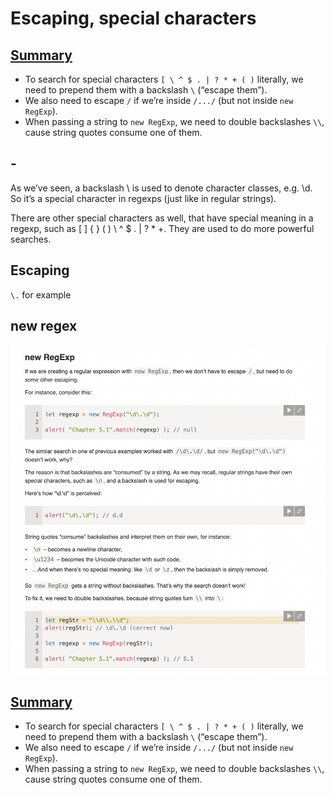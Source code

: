 # Escaping, special characters

## [Summary](https://javascript.info/regexp-escaping#summary)

- To search for special characters `[ \ ^ $ . | ? * + ( )` literally, we need to prepend them with a backslash `\` (“escape them”).
- We also need to escape `/` if we’re inside `/.../` (but not inside `new RegExp`).
- When passing a string to `new RegExp`, we need to double backslashes `\\`, cause string quotes consume one of them.

## -

As we’ve seen, a backslash \ is used to denote character classes, e.g. \d. So it’s a special character in regexps (just like in regular strings).

There are other special characters as well, that have special meaning in a regexp, such as [ ] { } ( ) \ ^ $ . | ? * +. They are used to do more powerful searches.

## Escaping

`\.` for example

## new regex

![-](./new-regex-escaping.png)

## [Summary](https://javascript.info/regexp-escaping#summary)

- To search for special characters `[ \ ^ $ . | ? * + ( )` literally, we need to prepend them with a backslash `\` (“escape them”).
- We also need to escape `/` if we’re inside `/.../` (but not inside `new RegExp`).
- When passing a string to `new RegExp`, we need to double backslashes `\\`, cause string quotes consume one of them.
